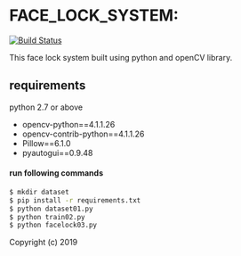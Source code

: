 
# FACE_LOCK_SYSTEM:


[![Build Status](https://travis-ci.org/joemccann/dillinger.svg?branch=master)](https://travis-ci.org/joemccann/dillinger)

This face lock system built using python and openCV library.
## requirements
python 2.7 or above
  - opencv-python==4.1.1.26
  - opencv-contrib-python==4.1.1.26
  - Pillow==6.1.0
  - pyautogui==0.9.48

#### run following commands

  ```sh
$ mkdir dataset
$ pip install -r requirements.txt
$ python dataset01.py
$ python train02.py
$ python facelock03.py
```
Copyright (c) 2019
